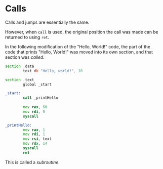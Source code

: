 # Calls

Calls and jumps are essentially the same.

However, when `call` is used, the original position the call was made can be returned to using `ret`.

In the following modification of the "Hello, World!" code, the part of the code that prints "Hello,
World!" was moved into its own section, and that section was *called*.

```asm
section .data
        text db "Hello, world!", 10

section .text
        global _start

_start:
        call _printHello
        
        mov rax, 60
        mov rdi, 0
        syscall

_printHello:
        mov rax, 1 
        mov rdi, 1 
        mov rsi, text
        mov rdx, 14 
        syscall
        ret
```

This is called a *subroutine*.
